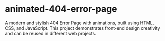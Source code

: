 # animated-404-error-page
A modern and stylish 404 Error Page with animations, built using HTML, CSS, and JavaScript. This project demonstrates front-end design creativity and can be reused in different web projects.
